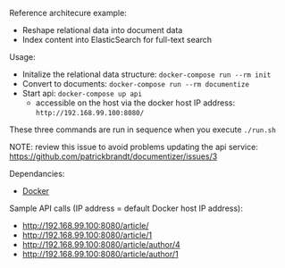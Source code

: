 
Reference architecure example:

* Reshape relational data into document data
* Index content into ElasticSearch for full-text search

Usage:

* Initalize the relational data structure: ```docker-compose run --rm init```
* Convert to documents: ```docker-compose run --rm documentize```
* Start api: ```docker-compose up api```
  * accessible on the host via the docker host IP address: ```http://192.168.99.100:8080/```

These three commands are run in sequence when you execute ```./run.sh```

NOTE: review this issue to avoid problems updating the api service: https://github.com/patrickbrandt/documentizer/issues/3

Dependancies:

* [Docker](https://docs.docker.com/install/#supported-platforms)

Sample API calls (IP address = default Docker host IP address):

* http://192.168.99.100:8080/article/
* http://192.168.99.100:8080/article/1
* http://192.168.99.100:8080/article/author/4
* http://192.168.99.100:8080/article/author/1
